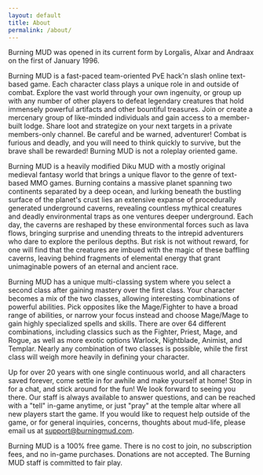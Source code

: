 ```yaml
---
layout: default
title: About
permalink: /about/
---
```

Burning MUD was opened in its current form by Lorgalis, Alxar and Andraax on the first of January 1996.

Burning MUD is a fast-paced team-oriented PvE hack'n slash online text-based game. Each character class plays a unique role in and outside of combat. Explore the vast world through your own ingenuity, or group up with any number of other players to defeat legendary creatures that hold immensely powerful artifacts and other bountiful treasures. Join or create a mercenary group of like-minded individuals and gain access to a member-built lodge. Share loot and strategize on your next targets in a private members-only channel. Be careful and be warned, adventurer! Combat is furious and deadly, and you will need to think quickly to survive, but the brave shall be rewarded! Burning MUD is not a roleplay oriented game.

Burning MUD is a heavily modified Diku MUD with a mostly original medieval fantasy world that brings a unique flavor to the genre of text-based MMO games. Burning contains a massive planet spanning two continents separated by a deep ocean, and lurking beneath the bustling surface of the planet's crust lies an extensive expanse of procedurally generated underground caverns, revealing countless mythical creatures and deadly environmental traps as one ventures deeper underground. Each day, the caverns are reshaped by these environmental forces such as lava flows, bringing surprise and unending threats to the intrepid adventurers who dare to explore the perilous depths. But risk is not without reward, for one will find that the creatures are imbued with the magic of these baffling caverns, leaving behind fragments of elemental energy that grant unimaginable powers of an eternal and ancient race.

Burning MUD has a unique multi-classing system where you select a second class after gaining mastery over the first class. Your character becomes a mix of the two classes, allowing interesting combinations of powerful abilities. Pick opposites like the Mage/Fighter to have a broad range of abilities, or narrow your focus instead and choose Mage/Mage to gain highly specialized spells and skills. There are over 64 different combinations, including classics such as the Fighter, Priest, Mage, and Rogue, as well as more exotic options Warlock, Nightblade, Animist, and Templar. Nearly any combination of two classes is possible, while the first class will weigh more heavily in defining your character.

Up for over 20 years with one single continuous world, and all characters saved forever, come settle in for awhile and make yourself at home! Stop in for a chat, and stick around for the fun! We look forward to seeing you there. Our staff is always available to answer questions, and can be reached with a "tell" in-game anytime, or just "pray" at the temple altar where all new players start the game. If you would like to request help outside of the game, or for general inquiries, concerns, thoughts about mud-life, please email us at support@burningmud.com.

Burning MUD is a 100% free game. There is no cost to join, no subscription fees, and no in-game purchases. Donations are not accepted. The Burning MUD staff is committed to fair play.